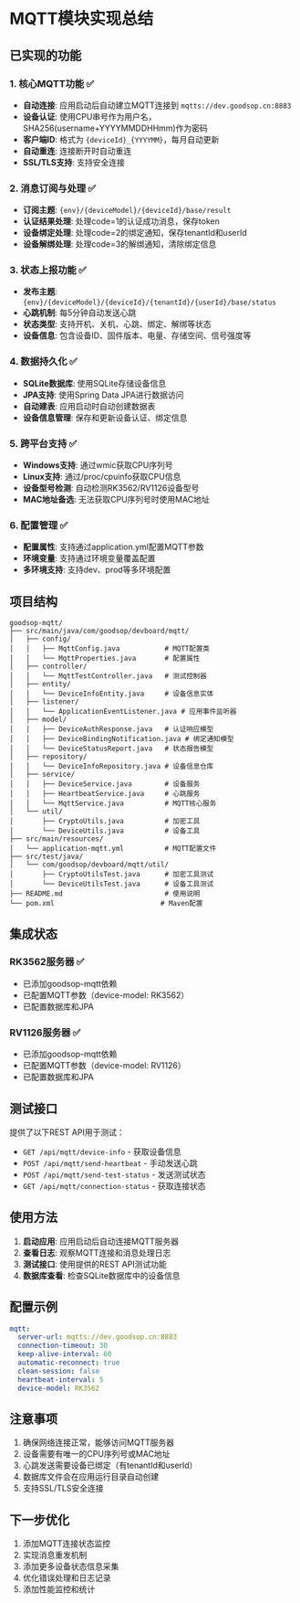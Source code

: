 # MQTT模块实现总结

## 已实现的功能

### 1. 核心MQTT功能 ✅
- **自动连接**: 应用启动后自动建立MQTT连接到 `mqtts://dev.goodsop.cn:8883`
- **设备认证**: 使用CPU串号作为用户名，SHA256(username+YYYYMMDDHHmm)作为密码
- **客户端ID**: 格式为 `{deviceId}_{YYYYMM}`，每月自动更新
- **自动重连**: 连接断开时自动重连
- **SSL/TLS支持**: 支持安全连接

### 2. 消息订阅与处理 ✅
- **订阅主题**: `{env}/{deviceModel}/{deviceId}/base/result`
- **认证结果处理**: 处理code=1的认证成功消息，保存token
- **设备绑定处理**: 处理code=2的绑定通知，保存tenantId和userId
- **设备解绑处理**: 处理code=3的解绑通知，清除绑定信息

### 3. 状态上报功能 ✅
- **发布主题**: `{env}/{deviceModel}/{deviceId}/{tenantId}/{userId}/base/status`
- **心跳机制**: 每5分钟自动发送心跳
- **状态类型**: 支持开机、关机、心跳、绑定、解绑等状态
- **设备信息**: 包含设备ID、固件版本、电量、存储空间、信号强度等

### 4. 数据持久化 ✅
- **SQLite数据库**: 使用SQLite存储设备信息
- **JPA支持**: 使用Spring Data JPA进行数据访问
- **自动建表**: 应用启动时自动创建数据表
- **设备信息管理**: 保存和更新设备认证、绑定信息

### 5. 跨平台支持 ✅
- **Windows支持**: 通过wmic获取CPU序列号
- **Linux支持**: 通过/proc/cpuinfo获取CPU信息
- **设备型号检测**: 自动检测RK3562/RV1126设备型号
- **MAC地址备选**: 无法获取CPU序列号时使用MAC地址

### 6. 配置管理 ✅
- **配置属性**: 支持通过application.yml配置MQTT参数
- **环境变量**: 支持通过环境变量覆盖配置
- **多环境支持**: 支持dev、prod等多环境配置

## 项目结构

```
goodsop-mqtt/
├── src/main/java/com/goodsop/devboard/mqtt/
│   ├── config/
│   │   ├── MqttConfig.java           # MQTT配置类
│   │   └── MqttProperties.java       # 配置属性
│   ├── controller/
│   │   └── MqttTestController.java   # 测试控制器
│   ├── entity/
│   │   └── DeviceInfoEntity.java     # 设备信息实体
│   ├── listener/
│   │   └── ApplicationEventListener.java # 应用事件监听器
│   ├── model/
│   │   ├── DeviceAuthResponse.java   # 认证响应模型
│   │   ├── DeviceBindingNotification.java # 绑定通知模型
│   │   └── DeviceStatusReport.java   # 状态报告模型
│   ├── repository/
│   │   └── DeviceInfoRepository.java # 设备信息仓库
│   ├── service/
│   │   ├── DeviceService.java        # 设备服务
│   │   ├── HeartbeatService.java     # 心跳服务
│   │   └── MqttService.java          # MQTT核心服务
│   └── util/
│       ├── CryptoUtils.java          # 加密工具
│       └── DeviceUtils.java          # 设备工具
├── src/main/resources/
│   └── application-mqtt.yml          # MQTT配置文件
├── src/test/java/
│   └── com/goodsop/devboard/mqtt/util/
│       ├── CryptoUtilsTest.java      # 加密工具测试
│       └── DeviceUtilsTest.java      # 设备工具测试
├── README.md                         # 使用说明
└── pom.xml                          # Maven配置
```

## 集成状态

### RK3562服务器 ✅
- 已添加goodsop-mqtt依赖
- 已配置MQTT参数（device-model: RK3562）
- 已配置数据库和JPA

### RV1126服务器 ✅
- 已添加goodsop-mqtt依赖
- 已配置MQTT参数（device-model: RV1126）
- 已配置数据库和JPA

## 测试接口

提供了以下REST API用于测试：

- `GET /api/mqtt/device-info` - 获取设备信息
- `POST /api/mqtt/send-heartbeat` - 手动发送心跳
- `POST /api/mqtt/send-test-status` - 发送测试状态
- `GET /api/mqtt/connection-status` - 获取连接状态

## 使用方法

1. **启动应用**: 应用启动后自动连接MQTT服务器
2. **查看日志**: 观察MQTT连接和消息处理日志
3. **测试接口**: 使用提供的REST API测试功能
4. **数据库查看**: 检查SQLite数据库中的设备信息

## 配置示例

```yaml
mqtt:
  server-url: mqtts://dev.goodsop.cn:8883
  connection-timeout: 30
  keep-alive-interval: 60
  automatic-reconnect: true
  clean-session: false
  heartbeat-interval: 5
  device-model: RK3562
```

## 注意事项

1. 确保网络连接正常，能够访问MQTT服务器
2. 设备需要有唯一的CPU序列号或MAC地址
3. 心跳发送需要设备已绑定（有tenantId和userId）
4. 数据库文件会在应用运行目录自动创建
5. 支持SSL/TLS安全连接

## 下一步优化

1. 添加MQTT连接状态监控
2. 实现消息重发机制
3. 添加更多设备状态信息采集
4. 优化错误处理和日志记录
5. 添加性能监控和统计

